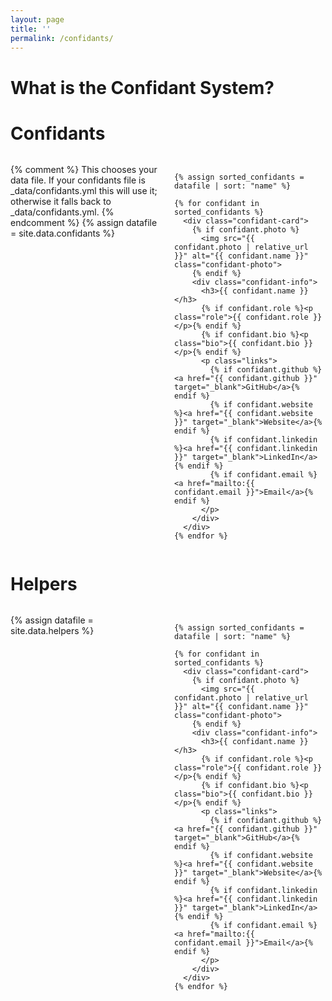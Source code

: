 ```yaml
---
layout: page
title: ''
permalink: /confidants/
---
```


# What is the Confidant System?


# Confidants

<style>
/* Inline styles for the confidants board (kept on this page only) */
.confidants-board {
  display: flex;
  justify-content: center;
  margin: 2rem 0;
}
.confidant-container {
  display: grid;
  grid-template-columns: repeat(auto-fit, minmax(240px, 1fr));
  gap: 1.25rem;
  width: 100%;
  max-width: 1100px;
  align-items: start;
  justify-items: center;
}
.confidant-card {
  background: #f8f9fa;
  border-radius: 10px;
  padding: 1.25rem;
  text-align: center;
  box-shadow: 0 4px 8px rgba(0,0,0,0.06);
  width: 100%;
  max-width: 320px;
}
.confidant-photo {
  width: 150px;
  height: 150px;
  border-radius: 50%;
  object-fit: cover;
  margin-bottom: 0.75rem;
}
.confidant-info h3 { margin: 0.35rem 0; font-size: 1.1rem; }
.confidant-info p.role { margin: 0.25rem 0; color: #666; font-size: 0.95rem; }
.confidant-info p.bio { font-size: 0.95rem; color: #444; margin-top: 0.5rem; }
.confidant-info .links { margin-top: 0.5rem; }
.confidant-info .links a { margin: 0 0.35rem; text-decoration: none; font-size: 0.9rem; }
@media (max-width: 480px) { .confidant-photo { width: 120px; height: 120px; } }
</style>

<div class="confidants-board">
  <div class="confidant-container">
    {% comment %}
      This chooses your data file. If your confidants file is _data/confidants.yml this will use it;
      otherwise it falls back to _data/confidants.yml.
    {% endcomment %}
    {% assign datafile = site.data.confidants %}

    {% assign sorted_confidants = datafile | sort: "name" %}

    {% for confidant in sorted_confidants %}
      <div class="confidant-card">
        {% if confidant.photo %}
          <img src="{{ confidant.photo | relative_url }}" alt="{{ confidant.name }}" class="confidant-photo">
        {% endif %}
        <div class="confidant-info">
          <h3>{{ confidant.name }}</h3>
          {% if confidant.role %}<p class="role">{{ confidant.role }}</p>{% endif %}
          {% if confidant.bio %}<p class="bio">{{ confidant.bio }}</p>{% endif %}
          <p class="links">
            {% if confidant.github %}<a href="{{ confidant.github }}" target="_blank">GitHub</a>{% endif %}
            {% if confidant.website %}<a href="{{ confidant.website }}" target="_blank">Website</a>{% endif %}
            {% if confidant.linkedin %}<a href="{{ confidant.linkedin }}" target="_blank">LinkedIn</a>{% endif %}
            {% if confidant.email %}<a href="mailto:{{ confidant.email }}">Email</a>{% endif %}
          </p>
        </div>
      </div>
    {% endfor %}
  </div>
</div>

# Helpers

<div class="confidants-board">
  <div class="confidant-container">
    {% assign datafile = site.data.helpers %}

    {% assign sorted_confidants = datafile | sort: "name" %}

    {% for confidant in sorted_confidants %}
      <div class="confidant-card">
        {% if confidant.photo %}
          <img src="{{ confidant.photo | relative_url }}" alt="{{ confidant.name }}" class="confidant-photo">
        {% endif %}
        <div class="confidant-info">
          <h3>{{ confidant.name }}</h3>
          {% if confidant.role %}<p class="role">{{ confidant.role }}</p>{% endif %}
          {% if confidant.bio %}<p class="bio">{{ confidant.bio }}</p>{% endif %}
          <p class="links">
            {% if confidant.github %}<a href="{{ confidant.github }}" target="_blank">GitHub</a>{% endif %}
            {% if confidant.website %}<a href="{{ confidant.website }}" target="_blank">Website</a>{% endif %}
            {% if confidant.linkedin %}<a href="{{ confidant.linkedin }}" target="_blank">LinkedIn</a>{% endif %}
            {% if confidant.email %}<a href="mailto:{{ confidant.email }}">Email</a>{% endif %}
          </p>
        </div>
      </div>
    {% endfor %}
  </div>
</div>
